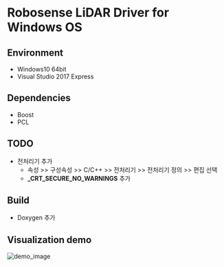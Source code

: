 # Robosense LiDAR Driver for Windows OS

## Environment
* Windows10 64bit
* Visual Studio 2017 Express

## Dependencies
* Boost
* PCL

## TODO
* 전처리기 추가
  - 속성 >> 구성속성 >> C/C++ >> 전처리기 >> 전처리기 정의 >> 편집 선택
  - **_CRT_SECURE_NO_WARNINGS** 추가

## Build
  - Doxygen 추가

## Visualization demo

![demo_image](https://github.com/Kyungpyo-Kim/robosense_demo_cw/blob/master/vis_demo.PNG)
